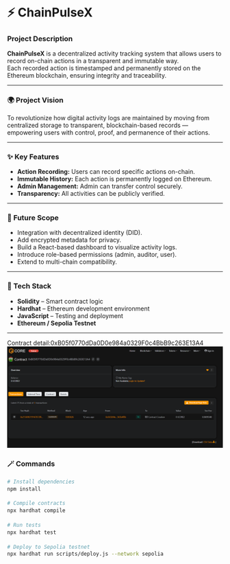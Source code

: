 # ⚡ ChainPulseX

### Project Description
**ChainPulseX** is a decentralized activity tracking system that allows users to record on-chain actions in a transparent and immutable way.  
Each recorded action is timestamped and permanently stored on the Ethereum blockchain, ensuring integrity and traceability.

---

### 🌍 Project Vision
To revolutionize how digital activity logs are maintained by moving from centralized storage to transparent, blockchain-based records — empowering users with control, proof, and permanence of their actions.

---

### ✨ Key Features
- **Action Recording:** Users can record specific actions on-chain.  
- **Immutable History:** Each action is permanently logged on Ethereum.  
- **Admin Management:** Admin can transfer control securely.  
- **Transparency:** All activities can be publicly verified.

---

### 🚀 Future Scope
- Integration with decentralized identity (DID).  
- Add encrypted metadata for privacy.  
- Build a React-based dashboard to visualize activity logs.  
- Introduce role-based permissions (admin, auditor, user).  
- Extend to multi-chain compatibility.

---

### 🧰 Tech Stack
- **Solidity** – Smart contract logic  
- **Hardhat** – Ethereum development environment  
- **JavaScript** – Testing and deployment  
- **Ethereum / Sepolia Testnet**

---

Contract detail:0xB05f0770dDa0D0e984a0329F0c4BbB9c263E13A4
![alt text](image.png)

### 🪄 Commands

```bash
# Install dependencies
npm install

# Compile contracts
npx hardhat compile

# Run tests
npx hardhat test

# Deploy to Sepolia testnet
npx hardhat run scripts/deploy.js --network sepolia

